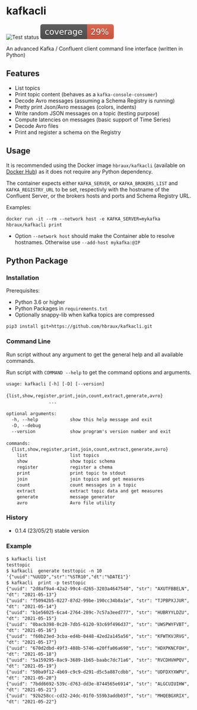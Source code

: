 # kafkacli

![Test status](https://github.com/hbraux/kafkacli/workflows/build/badge.svg)
![Coverage](https://raw.githubusercontent.com/hbraux/kafkacli/master/coverage.svg)

An advanced Kafka / Confluent client command line interface (written in Python)

## Features

* List topics
* Print topic content (behaves as a `kafka-console-consumer`)
* Decode Avro messages (assuming a Schema Registry is running)
* Pretty print Json/Avro messages (colors, indents)
* Write random JSON messages on a topic (testing purpose)
* Compute latencies on messages (basic support of Time Series)
* Decode Avro files
* Print and register a schema on the Registry

## Usage

It is recommended using the Docker image `hbraux/kafkacli` (available on [Docker Hub](https://hub.docker.com/)) as
it does not require any Python dependency.

The container expects either `KAFKA_SERVER`, or `KAFKA_BROKERS_LIST` and `KAFKA_REGISTRY_URL` to be set,
respectivly with the hostname of the Confluent Server, or the brokers hosts and ports and Schema Registry URL.

Examples:
```
docker run -it --rm --network host -e KAFKA_SERVER=mykafka hbraux/kafkacli print
```

* Option `--network host` should make the Container able to resolve hostnames. Otherwise use `--add-host mykafka:@IP` 

## Python Package


### Installation

Prerequisites:
* Python 3.6 or higher
* Python Packages in `requirements.txt`
* Optionally snappy-lib when kafka topics are compressed

```
pip3 install git+https://github.com/hbraux/kafkacli.git
```

### Command Line

Run script without any argument to get the general help and all available commands.

Run script with `COMMAND --help` to get the command options and arguments.

```
usage: kafkacli [-h] [-D] [--version]
                {list,show,register,print,join,count,extract,generate,avro}
                ...

optional arguments:
  -h, --help            show this help message and exit
  -D, --debug
  --version             show program's version number and exit

commands:
  {list,show,register,print,join,count,extract,generate,avro}
    list                list topics
    show                show topic schema
    register            register a chema
    print               print topic to stdout
    join                join topics and get measures
    count               count messages in a topic
    extract             extract topic data and get measures
    generate            message generator
    avro                Avro file utility
```

### History

* 0.1.4 (23/05/21) stable version 

### Example

```shell
$ kafkacli list
testtopic
$ kafkacli  generate testtopic -n 10  '{"uuid":"%UUID","str":"%STR10","dt":"%DATE1"}'
$ kafkacli  print -p testtopic
{"uuid": "2d8af9a4-42a2-99c4-d265-3203a4647540", "str": "AXUTFBBELN", "dt": "2021-05-13"}
{"uuid": "f50942b5-0227-87d2-99be-190cc34b8a1e", "str": "TJPBPXJJUR", "dt": "2021-05-14"}
{"uuid": "b1e56025-6ca4-2764-289c-7c57a3eed777", "str": "HUBRYYLDZU", "dt": "2021-05-15"}
{"uuid": "0bacb398-0c20-7db5-6120-93c69f496d37", "str": "UWSPWYFVBT", "dt": "2021-05-16"}
{"uuid": "f60b23ed-3cba-ed4b-0448-42ed2a145a56", "str": "KFWTKVJRVG", "dt": "2021-05-17"}
{"uuid": "670d2dbd-49f3-488b-5746-e20ffa06a690", "str": "HDXPKNCFOH", "dt": "2021-05-18"}
{"uuid": "5a159295-8ac9-3689-1b65-baabc7dc71a6", "str": "RVCDHVHPQV", "dt": "2021-05-19"}
{"uuid": "50ba9f12-4b69-c9c9-d291-d5c5a887cdbb", "str": "UDFDXYXWPU", "dt": "2021-05-20"}
{"uuid": "7bdd6692-539c-d763-dd3e-8744565e6914", "str": "ALGCUIUIHW", "dt": "2021-05-21"}
{"uuid": "92b258cc-cd32-24dc-01f0-559b3addb03f", "str": "MHQEBGXRIX", "dt": "2021-05-22"}
```
